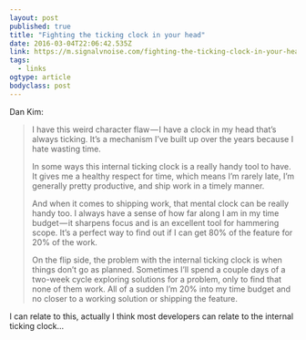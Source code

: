 ```yaml
---
layout: post 
published: true 
title: "Fighting the ticking clock in your head" 
date: 2016-03-04T22:06:42.535Z 
link: https://m.signalvnoise.com/fighting-the-ticking-clock-in-your-head-732ba8551dc0#.ho370ydpi 
tags:
  - links
ogtype: article 
bodyclass: post 
---
```


Dan Kim:

> I have this weird character flaw — I have a clock in my head that’s always ticking. It’s a mechanism I’ve built up over the years because I hate wasting time.
> 
> In some ways this internal ticking clock is a really handy tool to have. It gives me a healthy respect for time, which means I’m rarely late, I’m generally pretty productive, and ship work in a timely manner.
> 
> And when it comes to shipping work, that mental clock can be really handy too. I always have a sense of how far along I am in my time budget — it sharpens focus and is an excellent tool for hammering scope. It’s a perfect way to find out if I can get 80% of the feature for 20% of the work.
> 
> On the flip side, the problem with the internal ticking clock is when things don’t go as planned. Sometimes I’ll spend a couple days of a two-week cycle exploring solutions for a problem, only to find that none of them work. All of a sudden I’m 20% into my time budget and no closer to a working solution or shipping the feature.

I can relate to this, actually I think most developers can relate to the internal ticking clock...
